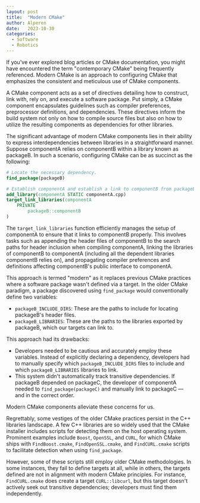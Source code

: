 ```yaml
---
layout: post
title:  "Modern CMake"
author: Alperen
date:   2023-10-30
categories:
  - Software
  - Robotics
---
```



If you've ever explored blog articles or CMake documentation, you might have encountered the term "contemporary CMake" being frequently referenced. Modern CMake is an approach to configuring CMake that emphasizes the consistent and meticulous use of CMake components.

A CMake component acts as a set of directives detailing how to construct, link with, rely on, and execute a software package. Put simply, a CMake component encapsulates guidelines such as compiler preferences, preprocessor definitions, and dependencies. These directives inform the build system not only on how to compile source files but also on how to utilize the resulting components as dependencies for other libraries.

The significant advantage of modern CMake components lies in their ability to express interdependencies between libraries in a straightforward manner. Suppose componentA relies on componentB within a library known as packageB. In such a scenario, configuring CMake can be as succinct as the following:

```cmake
# Locate the necessary dependency.
find_package(packageB)

# Establish componentA and establish a link to componentB from packageB.
add_library(componentA STATIC componentA.cpp)
target_link_libraries(componentA
    PRIVATE
        packageB::componentB
)
```

The `target_link_libraries` function efficiently manages the setup of componentA to ensure that it links to componentB properly. This involves tasks such as appending the header files of componentB to the search paths for header inclusion when compiling componentA, linking the libraries of componentB to componentA (including all the dependent libraries componentB relies on), and propagating compiler preferences and definitions affecting componentB's public interface to componentA.

This approach is termed "modern" as it replaces previous CMake practices where a software package wasn't defined via a target. In the older CMake paradigm, a package discovered using `find_package` would conventionally define two variables:

- `packageB_INCLUDE_DIRS`: These are the paths to include for locating packageB's header files.
- `packageB_LIBRARIES`: These are the paths to the libraries exported by packageB, which our targets can link to.

This approach had its drawbacks:

- Developers needed to be cautious and accurately employ these variables. Instead of explicitly declaring a dependency, developers had to manually specify which `packageB_INCLUDE_DIRS` files to include and which `packageB_LIBRARIES` libraries to link.
- This system didn't automatically track transitive dependencies. If packageB depended on packageC, the developer of componentA needed to `find_package(packageC)` and manually link to packageC — and in the correct order.

Modern CMake components alleviate these concerns for us.

Regrettably, some vestiges of the older CMake practices persist in the C++ libraries landscape. A few C++ libraries are so widely used that the CMake installer includes scripts for detecting them on the host operating system. Prominent examples include `Boost`, `OpenSSL`, and `CURL`, for which CMake ships with `FindBoost.cmake`, `FindOpenSSL.cmake`, and `FindCURL.cmake` scripts to facilitate detection when using `find_package`.

However, some of these scripts still employ older CMake methodologies. In some instances, they fail to define targets at all, while in others, the targets defined are not in alignment with modern CMake principles. For instance, `FindCURL.cmake` does create a target `CURL::libcurl`, but this target doesn't actively seek out transitive dependencies; developers must find them independently.

<center> 
  <script type='text/javascript' src='https://storage.ko-fi.com/cdn/widget/Widget_2.js'></script><script type='text/javascript' style="text-align:center">kofiwidget2.init('Buy Me a Coffee', '#e08428', 'V7V3IDOGW');kofiwidget2.draw();</script> 
</center>
